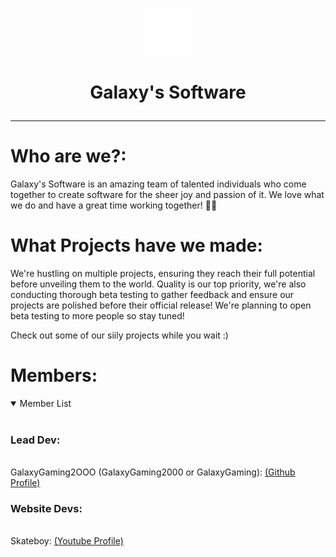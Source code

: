 

<p align="center">
  <img src="g_flat_256.png" alt="" width="15%" height="15%">

# <p align="center">Galaxy's Software</p>
---

# Who are we?:
Galaxy's Software is an amazing team of talented individuals who come together to create software for the sheer joy and passion of it. We love what we do and have a great time working together! 🚀✨

# What Projects have we made:

We're hustling on multiple projects, ensuring they reach their full potential before unveiling them to the world. Quality is our top priority,
we're also conducting thorough beta testing to gather feedback and ensure our projects are polished before their official release!
We're planning to open beta testing to more people so stay tuned!

Check out some of our siily projects while you wait :)

# Members:
<details open>
<summary>Member List</summary>
<br>
<h3>Lead Dev:</h3>
<br>
GalaxyGaming2OOO (GalaxyGaming2000 or GalaxyGaming): <a href="https://github.com/GalaxyGaming2OOO" target="_blank">(Github Profile)</a>
<br>
<h3>Website Devs:</h3>
<br>
Skateboy: <a href="https://www.youtube.com/@skateboy" target="_blank">(Youtube Profile)</a>
</details>
